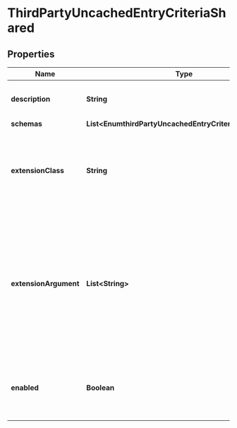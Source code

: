 

# ThirdPartyUncachedEntryCriteriaShared


## Properties

| Name | Type | Description | Notes |
|------------ | ------------- | ------------- | -------------|
|**description** | **String** | A description for this Uncached Entry Criteria |  [optional] |
|**schemas** | **List&lt;EnumthirdPartyUncachedEntryCriteriaSchemaUrn&gt;** |  |  |
|**extensionClass** | **String** | The fully-qualified name of the Java class providing the logic for the Third Party Uncached Entry Criteria. |  |
|**extensionArgument** | **List&lt;String&gt;** | The set of arguments used to customize the behavior for the Third Party Uncached Entry Criteria. Each configuration property should be given in the form &#39;name&#x3D;value&#39;. |  [optional] |
|**enabled** | **Boolean** | Indicates whether this Uncached Entry Criteria is enabled for use in the server. |  |



